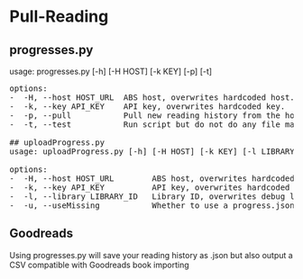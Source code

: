 # Pull-Reading

## progresses.py
usage: progresses.py [-h] [-H HOST] [-k KEY] [-p] [-t]
<pre>
options:
-  -H, --host HOST_URL  ABS host, overwrites hardcoded host.
-  -k, --key API_KEY    API key, overwrites hardcoded key.
-  -p, --pull           Pull new reading history from the host.
-  -t, --test           Run script but do not do any file manipulation.

## uploadProgress.py
usage: uploadProgress.py [-h] [-H HOST] [-k KEY] [-l LIBRARY] [-u]

options:
-  -H, --host HOST_URL        ABS host, overwrites hardcoded host.
-  -k, --key API_KEY          API key, overwrites hardcoded key.
-  -l, --library LIBRARY_ID   Library ID, overwrites debug library ID.
-  -u, --useMissing           Whether to use a progress.json or missing.json
</pre>
## Goodreads
Using progresses.py will save your reading history as .json but also output a CSV compatible with Goodreads book importing